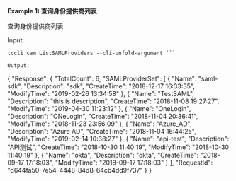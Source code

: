**Example 1: 查询身份提供商列表**

查询身份提供商列表

Input: 

```
tccli cam ListSAMLProviders --cli-unfold-argument ```

Output: 
```
{
    "Response": {
        "TotalCount": 6,
        "SAMLProviderSet": [
            {
                "Name": "saml-sdk",
                "Description": "sdk",
                "CreateTime": "2018-12-17 16:33:35",
                "ModifyTime": "2019-02-26 13:34:58"
            },
            {
                "Name": "TestSAML",
                "Description": "this is description",
                "CreateTime": "2018-11-08 19:27:27",
                "ModifyTime": "2019-04-30 11:23:12"
            },
            {
                "Name": "OneLogin",
                "Description": "ONeLogin",
                "CreateTime": "2018-11-04 20:36:41",
                "ModifyTime": "2018-11-23 23:56:09"
            },
            {
                "Name": "Azure_AD",
                "Description": "Azure AD",
                "CreateTime": "2018-11-04 16:44:25",
                "ModifyTime": "2019-02-14 10:38:27"
            },
            {
                "Name": "api-test",
                "Description": "API测试",
                "CreateTime": "2018-10-30 11:40:19",
                "ModifyTime": "2018-10-30 11:40:19"
            },
            {
                "Name": "okta",
                "Description": "okta",
                "CreateTime": "2018-09-17 17:18:03",
                "ModifyTime": "2018-09-17 17:18:03"
            }
        ],
        "RequestId": "d644fa50-7e54-4448-84d8-64cb4dd9f737"
    }
}
```

